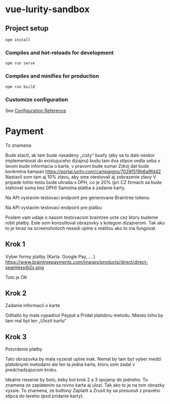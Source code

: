 # vue-lurity-sandbox

## Project setup
```
npm install
```

### Compiles and hot-reloads for development
```
npm run serve
```

### Compiles and minifies for production
```
npm run build
```

### Customize configuration
See [Configuration Reference](https://cli.vuejs.org/config/).


Payment
=========
To znamena:

Bude stacit, ak tam bude nasadeny „cisty“ buefy (aby sa to dalo neskor 
implementovat do existujuceho dizajnu) budu tam dva stlpce vedla seba
 v lavom bude informacia o karte, v pravom bude sumar 
Zdroj dat bude konkretna kampan
https://portal.lurity.com/campaigns/7028f519b6a9fd42
 Nastavil som tam aj 10% zlavu, aby sme otestovali aj zobrazenie zlavy
 V pripade tohto testu bude uhrada s DPH, co je 20%  (pri CZ firmach sa bude stahovat suma bez DPH)
Samotna platba a zadanie karty.

Na API vystavim testovaci endpoint pre generovane Braintree tokenu

Na API vystavim testovaci endpoint pre platbu


Poslem vam udaje o nasom testovacom braintree ucte cez ktory budeme robit platby. 
Este som konzultoval obrazovky s kolegom dizajnerom. Tak ako to je teraz na 
screenshotoch nesedi uplne s realitou ako to ma fungovat.
 

Krok 1
------
Vyber formy platby (Karta. Google Pay, ....)
https://www.braintreepayments.com/images/products/direct/direct-seamless@2x.png 

Toto je OK 

Krok 2
------

Zadanie informacii o karte 

Odtialto by mala vypadnut Paypal a Pridat platobnu metodu. 
Miesto toho by tam mal byt len „Ulozit kartu“

Krok 3
------

Potvrdenie platby 

Tato obrazovka by mala vyzerat uplne inak. Nemal by tam byt vyber medzi 
platobnymi metodami ale len ta jedna karta, ktoru som zadal v predchadzajucom kroku.


 

Idealne riesenie by bolo, keby bol krok 2 a 3 spojeny do jedneho. 
To znamena ze zaplatenim sa rovno karta aj ulozi. Tak ako to je na tom 
obrazky vyssie. To znamena, ze buttony Zaplatit a 
Zrusit by sa presunuli z praveho stlpca do laveho (pod pridanie karty).